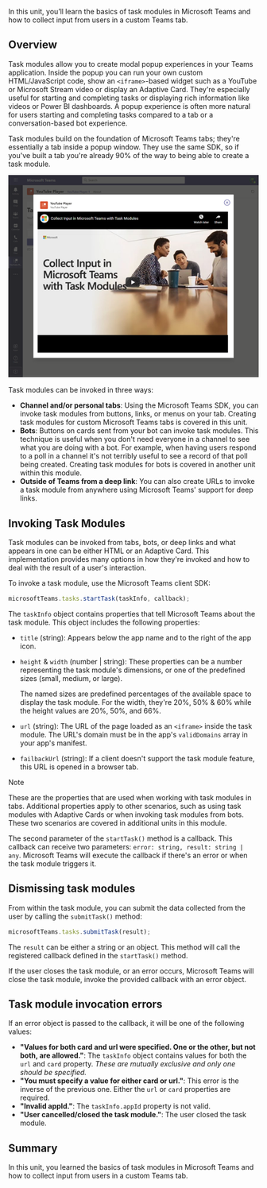 In this unit, you’ll learn the basics of task modules in Microsoft Teams and how to collect input from users in a custom Teams tab.

## Overview

Task modules allow you to create modal popup experiences in your Teams application. Inside the popup you can run your own custom HTML/JavaScript code, show an `<iframe>`-based widget such as a YouTube or Microsoft Stream video or display an Adaptive Card. They're especially useful for starting and completing tasks or displaying rich information like videos or Power BI dashboards. A popup experience is often more natural for users starting and completing tasks compared to a tab or a conversation-based bot experience.

Task modules build on the foundation of Microsoft Teams tabs; they're essentially a tab inside a popup window. They use the same SDK, so if you've built a tab you're already 90% of the way to being able to create a task module.

![Screenshot of the YouTube Player task module](../media/03-yo-teams-10.png)

Task modules can be invoked in three ways:

- **Channel and/or personal tabs**: Using the Microsoft Teams SDK, you can invoke task modules from buttons, links, or menus on your tab. Creating task modules for custom Microsoft Teams tabs is covered in this unit.
- **Bots**: Buttons on cards sent from your bot can invoke task modules. This technique is useful when you don't need everyone in a channel to see what you are doing with a bot. For example, when having users respond to a poll in a channel it's not terribly useful to see a record of that poll being created. Creating task modules for bots is covered in another unit within this module.
- **Outside of Teams from a deep link**: You can also create URLs to invoke a task module from anywhere using Microsoft Teams' support for deep links.

## Invoking Task Modules

Task modules can be invoked from tabs, bots, or deep links and what appears in one can be either HTML or an Adaptive Card. This implementation provides many options in how they're invoked and how to deal with the result of a user's interaction.

To invoke a task module, use the Microsoft Teams client SDK:

```javascript
microsoftTeams.tasks.startTask(taskInfo, callback);
```

The `taskInfo` object contains properties that tell Microsoft Teams about the task module. This object includes the following properties:

- `title` (string): Appears below the app name and to the right of the app icon.
- `height` & `width` (number | string): These properties can be a number representing the task module's dimensions, or one of the predefined sizes (small, medium, or large).

    The named sizes are predefined percentages of the available space to display the task module. For the width, they're 20%, 50% & 60% while the height values are 20%, 50%, and 66%.

- `url` (string): The URL of the page loaded as an `<iframe>` inside the task module. The URL's domain must be in the app's `validDomains` array in your app's manifest.
- `failbackUrl` (string): If a client doesn't support the task module feature, this URL is opened in a browser tab.

> [!NOTE]
> These are the properties that are used when working with task modules in tabs. Additional properties apply to other scenarios, such as using task modules with Adaptive Cards or when invoking task modules from bots. These two scenarios are covered in additional units in this module.

The second parameter of the `startTask()` method is a callback. This callback can receive two parameters: `error: string, result: string | any`. Microsoft Teams will execute the callback if there's an error or when the task module triggers it.

## Dismissing task modules

From within the task module, you can submit the data collected from the user by calling the `submitTask()` method:

```javascript
microsoftTeams.tasks.submitTask(result);
```

The `result` can be either a string or an object. This method will call the registered callback defined in the `startTask()` method.

If the user closes the task module, or an error occurs, Microsoft Teams will close the task module, invoke the provided callback with an error object.

## Task module invocation errors

If an error object is passed to the callback, it will be one of the following values:

- **"Values for both card and url were specified. One or the other, but not both, are allowed."**: The `taskInfo` object contains values for both the `url` and `card` property. *These are mutually exclusive and only one should be specified.*
- **"You must specify a value for either card or url."**: This error is the inverse of the previous one. Either the `url` or `card` properties are required.
- **"Invalid appId."**: The `taskInfo.appId` property is not valid.
- **"User cancelled/closed the task module."**: The user closed the task module.

## Summary

In this unit, you learned the basics of task modules in Microsoft Teams and how to collect input from users in a custom Teams tab.
